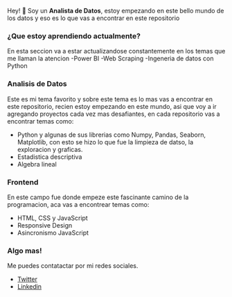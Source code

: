 Hey! 👋
Soy un **Analista de Datos**, estoy empezando en este bello mundo de los datos y eso es lo que vas a encontrar en este repositorio

### ¿Que estoy aprendiendo actualmente?

En esta seccion va a estar actualizandose constantemente en los temas que me llaman la atencion
-Power BI
-Web Scraping
-Ingeneria de datos con Python

### Analisis de Datos
Este es mi tema favorito y sobre este tema es lo mas vas a encontrar en este repositorio, recien estoy empezando en este mundo, asi que voy a ir agregando proyectos cada vez mas desafiantes, en cada repositorio vas a encontrar temas como:
- Python y algunas de sus librerias como Numpy, Pandas, Seaborn, Matplotlib, con esto se hizo lo que fue la limpieza de datso, la exploracion y graficas.
- Estadistica descriptiva
- Algebra lineal

### Frontend
En este campo fue donde empeze este fascinante camino de la programacion, aca vas a encontrear temas como:
- HTML, CSS y JavaScript
- Responsive Design
- Asincronismo JavaScript

### Algo mas!
Me puedes contatactar por mi redes sociales.

- [Twitter](https://twitter.com/JhonGue43646616 "Twitter")
- [Linkedin](https://www.linkedin.com/in/jag29/ "Linkedin")






